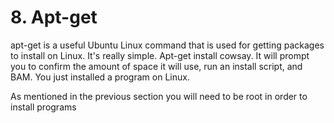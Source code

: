 # 8. Apt-get

apt-get is a useful Ubuntu Linux command that is used for getting packages to
install on Linux. It's really simple. Apt-get install cowsay. It will prompt
you to confirm the amount of space it will use, run an install script, and
BAM. You just installed a program on Linux.

As mentioned in the previous section you will need to be root in order to
install programs

